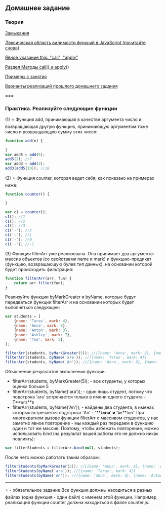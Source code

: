 ## Домашнее задание

### Теория

[Замыкания](https://learn.javascript.ru/closures)

[Лексическая область видимости функций в JavaScript (почитайте снова)](https://habrahabr.ru/post/149526/)

[Явное указание this: "call", "apply"](https://learn.javascript.ru/call-apply)

[Раздел Методы call() и apply()](http://getinstance.info/articles/javascript/call-apply-and-bind-functions/)

[Примеры с занятия](/example.js)

[Варианты реализаций прошлого домашнего задания](/example-hometask.js)

===
### Практика. Реализуйте следующие функции

(1) ⭐ Функция add, принимающая в качестве аргумента число и возвращающая другую функцию, принимающую аргументом тоже число и возвращающую сумму этих чисел:
```javascript
function add(n) {
	
}
var add5 = add(5);
add5(2); //7
var add3 = add(3);
add3(add5(10)); //18
```

(2) ⭐ Функция counter, которая ведет себя, как показано на примерах ниже:
```javascript
function counter() {

}

var c1 = counter();
c1(); //1
c1(); //2
c1(); //3
c1('-'); //2
c1('-'); //1
c1('-'); //0
c1('-'); //-1
```

(3) Функция filterArr уже реализована. Она принимает два аргумента: массив объектов (со свойствами name и mark) и функцию-предикат (функцию, возвращающую булев тип данных), на основании которой будет происходить фильтрация:
```javascript
function filterArr(arr, fun) {
	return arr.filter(fun);
}
```
Реализуйте функции byMarkGreater и byName, которые будут передваться функции filterArr и на основании которых будет выполняться следующее:
```javascript
var students = [
	{name: 'Taras', mark: 4},
	{name: 'Anna', mark: 8},
	{name: 'Anton', mark: 3},
	{name: 'Ashley', mark: 7},
	{name: 'Tom', mark: 5},
];

filterArr(students, byMarkGreater(5)); //[{name: 'Anna', mark: 8}, {name: 'Ashley', mark: 7}];
filterArr(students, byName('ara')); //[{name: 'Taras', mark: 4}]
filterArr(students, byName('An')); //[{name: 'Anna', mark: 8}, {name: 'Anton', mark: 3}]
```
Объяснение результатов выполнения функции:
- filterArr(students, byMarkGreater(5)); - все студенты, у которых оценка больше 5
- filterArr(students, byName('ara')); - один лишь студент, потому что подстрока 'ara' встречается только в имени одного студента - T**`ara`**s
- filterArr(students, byName('An')); - найдены два студента, в именах которых встречается подстрока 'An' - '**`An`**na' и '**`An`**ton'
При многократном вызове функции filterArr с массивом студентов, у нас заметно явное повторение - мы каждый раз передаем в функцию один и тот же массив. Поэтому, чтобы избежать повторение, можно использовать bind (на результат вашей работы это не должно никак повлиять):
```javascript
var filterStudents = filterArr.bind(null, students);
```
После чего можно работать таким образом:
```javascript
filterStudents(byMarkGreater(5)); //[{name: 'Anna', mark: 8}, {name: 'Ashley', mark: 7}];
filterStudents(byName('ara')); //[{name: 'Taras', mark: 4}]
filterStudents(byName('An')); //[{name: 'Anna', mark: 8}, {name: 'Anton', mark: 3}]
```

___
⭐ - обязательное задание
Все функции должны находиться в разных файлах (одна функция - один файл) с именем этой функции. Например, реализация функции counter должна находиться в файле counter.js.

